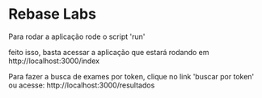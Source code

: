 # Rebase Labs

Para rodar a aplicação rode o script 'run'

feito isso, basta acessar a aplicação que estará rodando em http://localhost:3000/index

Para fazer a busca de exames por token, clique no link 'buscar por token' ou acesse: http://localhost:3000/resultados